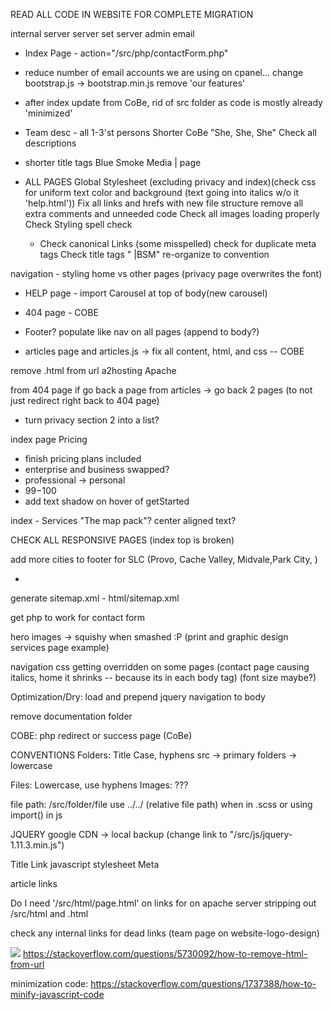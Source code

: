 READ ALL CODE IN WEBSITE FOR COMPLETE MIGRATION

internal server server set server admin email

- Index Page - action="/src/php/contactForm.php"
- reduce number of email accounts we are using on cpanel...
  change bootstrap.js -> bootstrap.min.js
  remove 'our features'

- after index update from CoBe, rid of src folder as code is mostly already 'minimized'

- Team desc - all 1-3'st persons
  Shorter CoBe "She, She, She"
  Check all descriptions

- shorter title tags
  Blue Smoke Media | page

- ALL PAGES
  Global Stylesheet (excluding privacy and index)(check css for uniform text color and background (text going into italics w/o it 'help.html'))
  Fix all links and hrefs with new file structure
  remove all extra comments and unneeded code
  Check all images loading properly
  Check Styling
  spell check

  - <head>
    Check canonical Links (some misspelled)
    check for duplicate meta tags
    Check title tags " |BSM"
    re-organize to convention

navigation - styling home vs other pages
(privacy page overwrites the font)

- HELP page - import Carousel at top of body(new carousel)

- 404 page - COBE

- Footer? populate like nav on all pages (append to body?)

- articles page and articles.js -> fix all content, html, and css -- COBE

remove .html from url a2hosting Apache

from 404 page if go back a page from articles -> go back 2 pages (to not just redirect right back to 404 page)

- turn privacy section 2 into a list?

index page Pricing

- finish pricing plans included
- enterprise and business swapped?
- professional -> personal
- $99-$100
- add text shadow on hover of getStarted

index - Services
"The map pack"?
center aligned text?

CHECK ALL RESPONSIVE PAGES (index top is broken)

add more cities to footer for SLC (Provo, Cache Valley, Midvale,Park City, )

-

generate sitemap.xml - html/sitemap.xml

get php to work for contact form

hero images -> squishy when smashed :P (print and graphic design services page example)

navigation css getting overridden on some pages (contact page causing italics, home it shrinks -- because its in each body tag)
(font size maybe?)

Optimization/Dry: load and prepend jquery navigation to body

remove documentation folder

COBE:
php redirect or success page (CoBe)

CONVENTIONS
Folders: Title Case, hyphens
src -> primary folders -> lowercase

Files: Lowercase, use hyphens
Images: ???

file path: /src/folder/file
use ../../ (relative file path) when in .scss or using import() in js

JQUERY
google CDN -> local backup (change link to "/src/js/jquery-1.11.3.min.js")

<Head>
Title
Link
  javascript
  stylesheet
Meta
</Head>

article links

Do I need '/src/html/page.html' on links for on apache server stripping out /src/html and .html

check any internal links for dead links (team page on website-logo-design)

![](https://i.stack.imgur.com/oKRnc.png)
https://stackoverflow.com/questions/5730092/how-to-remove-html-from-url

minimization code: https://stackoverflow.com/questions/1737388/how-to-minify-javascript-code
